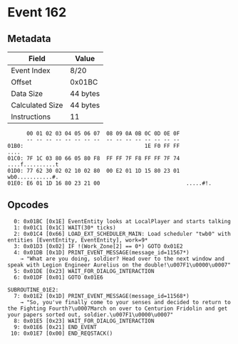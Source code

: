 # Event 162

## Metadata

| Field           | Value    |
|-----------------|----------|
| Event Index     | 8/20     |
| Offset          | 0x01BC   |
| Data Size       | 44 bytes |
| Calculated Size | 44 bytes |
| Instructions    | 11       |

```
      00 01 02 03 04 05 06 07  08 09 0A 0B 0C 0D 0E 0F
      -- -- -- -- -- -- -- --  -- -- -- -- -- -- -- --
01B0:                                      1E F0 FF FF              ....
01C0: 7F 1C 03 80 66 05 80 F8  FF FF 7F F8 FF FF 7F 74  ....f..........t
01D0: 77 62 30 02 02 10 02 80  00 E2 01 1D 15 80 23 01  wb0...........#.
01E0: E6 01 1D 16 80 23 21 00                           .....#!.        
```

## Opcodes

```
  0: 0x01BC [0x1E] EventEntity looks at LocalPlayer and starts talking
  1: 0x01C1 [0x1C] WAIT(30* ticks)
  2: 0x01C4 [0x66] LOAD_EXT_SCHEDULER_MAIN: Load scheduler "twb0" with entities [EventEntity, EventEntity], work=9*
  3: 0x01D3 [0x02] IF !(Work_Zone[2] == 0*) GOTO 0x01E2
  4: 0x01DB [0x1D] PRINT_EVENT_MESSAGE(message_id=11567*)
    → "What are you doing, soldier? Head over to the next window and speak with Legion Engineer Aurelius on the double!\u007F1\u0000\u0007"
  5: 0x01DE [0x23] WAIT_FOR_DIALOG_INTERACTION
  6: 0x01DF [0x01] GOTO 0x01E6

SUBROUTINE_01E2:
  7: 0x01E2 [0x1D] PRINT_EVENT_MESSAGE(message_id=11568*)
    → "So, you've finally come to your senses and decided to return to the Fighting Fourth?\u0007March on over to Centurion Fridolin and get your papers sorted out, soldier.\u007F1\u0000\u0007"
  8: 0x01E5 [0x23] WAIT_FOR_DIALOG_INTERACTION
  9: 0x01E6 [0x21] END_EVENT
 10: 0x01E7 [0x00] END_REQSTACK()
```

